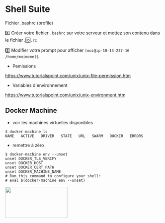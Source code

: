 # Shell Suite

Fichier .bashrc (profile)

:one: Créer votre fichier `.bashrc` sur votre serveur et mettez son contenu dans le fichier .:id:`.rc`

:two: Modifier votre prompt pour afficher `[moi@ip-10-13-237-16 /home/moimeme]$`

* Pemissions

https://www.tutorialspoint.com/unix/unix-file-permission.htm

* Variables d'environnement

https://www.tutorialspoint.com/unix/unix-environment.htm

## Docker Machine

* voir les machines virtuelles disponibles

```
$ docker-machine ls
NAME   ACTIVE   DRIVER   STATE   URL   SWARM   DOCKER   ERRORS
```

* remettre à zéro

```
$ docker-machine env --unset
unset DOCKER_TLS_VERIFY
unset DOCKER_HOST
unset DOCKER_CERT_PATH
unset DOCKER_MACHINE_NAME
# Run this command to configure your shell: 
# eval $(docker-machine env --unset)
```

<image src="" width="200" height="100"></image>

